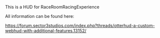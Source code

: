 This is a HUD for RaceRoomRacingExperience

All information can be found here:

https://forum.sector3studios.com/index.php?threads/otterhud-a-custom-webhud-with-additional-features.13152/
